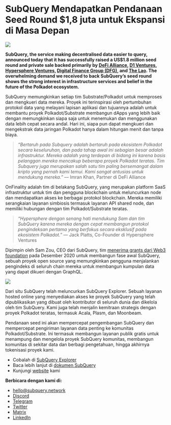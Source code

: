 # SubQuery Mendapatkan Pendanaan Seed Round $1,8 juta untuk Ekspansi di Masa Depan

![](https://miro.medium.com/max/1400/0*CrM8-LKRt3slWAsN)

**SubQuery, the service making decentralised data easier to query, announced today that it has successfully raised a US$1.8 million seed round and private sale backed primarily by [DeFi Alliance](https://defialliance.co/), [D1 Ventures](https://d1.ventures/), [Hypersphere Ventures](https://hypersphere.ventures/), [Digital Finance Group (DFG)](https://www.dfg.group/), and [The Lao](https://www.thelao.io/). The overwhelming demand we received to back SubQuery’s seed round shows the strong interest in infrastructure services and belief in the future of the Polkadot ecosystem.**

SubQuery memungkinkan setiap tim Substrate/Polkadot untuk memproses dan mengkueri data mereka. Proyek ini terinspirasi oleh pertumbuhan protokol data yang melayani lapisan aplikasi dan tujuannya adalah untuk membantu proyek Polkadot/Substrate membangun dApps yang lebih baik dengan memungkinkan siapa saja untuk menemukan dan menggunakan data lebih cepat secara andal. Hari ini, siapa pun dapat mengkueri dan mengekstrak data jaringan Polkadot hanya dalam hitungan menit dan tanpa biaya.

> _“Bertaruh pada Subquery adalah bertaruh pada ekosistem Polkadot secara keseluruhan, dan pada tahap awal ini sebagian besar adalah infrastruktur. Mereka adalah yang terdepan di bidang ini karena basis pelanggan mereka mencakup beberapa proyek Polkadot teratas. Tim Subquery juga merupakan salah satu tim paling bersemangat dalam kripto yang pernah kami temui. Kami sangat antusias untuk mendukung mereka.”_ — Imran Khan, Partner di DeFi Alliance

OnFinality adalah tim di belakang SubQuery, yang merupakan platform SaaS infrastruktur untuk tim dan pengguna blockchain untuk meluncurkan node dan mendapatkan akses ke berbagai protokol blockchain. Mereka memiliki serangkaian layanan simbiosis termasuk layanan API shared node, dan memiliki hubungan dengan tim Polkadot/Substrate teratas.

> _“Hypersphere dengan senang hati mendukung Sam dan tim SubQuery karena mereka dengan cepat membangun protokol pengindeksan pertama yang berfokus secara eksklusif pada ekosistem Polkadot.”_ — Jack Platts, Co-Founder di Hypersphere Ventures

Dipimpin oleh Sam Zou, CEO dari SubQuery, tim [menerima grants dari Web3 foundation](https://subquery.medium.com/subquery-delivers-its-open-source-sdk-following-a-web3-foundation-grant-20da26ae87f) pada Desember 2020 untuk membangun fase awal SubQuery, sebuah proyek open source yang memungkinkan pengguna menjalankan pengindeks di seluruh chain mereka untuk membangun kumpulan data yang dapat dikueri dengan GraphQL.

![](https://miro.medium.com/max/1000/0*kjspGYRr_BtMk015)

Dari situ SubQuery telah meluncurkan SubQuery Explorer. Sebuah layanan hosted online yang menyediakan akses ke proyek SubQuery yang telah dipublikasikan yang dibuat oleh kontributor di seluruh dunia dan dikelola oleh tim SubQuery. Kami juga telah menjalin kemitraan strategis dengan proyek Polkadot teratas, termasuk Acala, Plasm, dan Moonbeam.

Pendanaan seed ini akan mempercepat pengembangan SubQuery dan mempercepat pengiriman layanan data penting ke komunitas Polkadot/Substrate. Ini termasuk membangun layanan publik gratis untuk menampung dan mengelola proyek SubQuery komunitas, membangun komunitas di sekitar data dan berbagi pengetahuan, hingga akhirnya tokenisasi proyek kami.

-   Cobalah di [SubQuery Explorer](https://explorer.subquery.network/)
-   Baca lebih lanjut di [dokumen SubQuery](https://doc.subquery.network/)
-   Kunjungi [website](https://subquery.network/) kami

**Berbicara dengan kami di:**

-   [hello@subquery.network](mailto:hello@subquery.network)
-   [Discord](https://discord.com/invite/78zg8aBSMG)
-   [Telegram](https://t.me/subquerynetwork)
-   [Twitter](https://twitter.com/subquerynetwork)
-   [Matrix](https://matrix.to/#/#subquery:matrix.org)
-   [LinkedIn](https://www.linkedin.com/company/subquery)